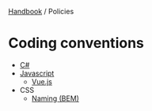 [Handbook](../../README.md) / Policies

# Coding conventions

- [C#](https://docs.microsoft.com/en-us/dotnet/csharp/programming-guide/inside-a-program/coding-conventions)
- [Javascript](https://www.crockford.com/code.html)
  - [Vue.js](https://vuejs.org/v2/style-guide/)
- CSS
  - [Naming (BEM)](http://getbem.com/)


